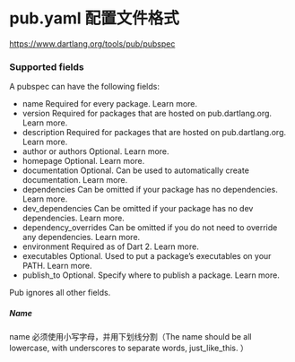 # pub.yaml 配置文件格式

https://www.dartlang.org/tools/pub/pubspec

### Supported fields
A pubspec can have the following fields:

* name
Required for every package. Learn more.
* version
Required for packages that are hosted on pub.dartlang.org. Learn more.
* description
Required for packages that are hosted on pub.dartlang.org. Learn more.
* author or authors
Optional. Learn more.
* homepage
Optional. Learn more.
* documentation
Optional. Can be used to automatically create documentation. Learn more.
* dependencies
Can be omitted if your package has no dependencies. Learn more.
* dev_dependencies
Can be omitted if your package has no dev dependencies. Learn more.
* dependency_overrides
Can be omitted if you do not need to override any dependencies. Learn more.
* environment
Required as of Dart 2. Learn more.
* executables
Optional. Used to put a package’s executables on your PATH. Learn more.
* publish_to
Optional. Specify where to publish a package. Learn more.

Pub ignores all other fields.

##### Name
name 必须使用小写字母，并用下划线分割（The name should be all lowercase, with underscores to separate words, just_like_this. ）